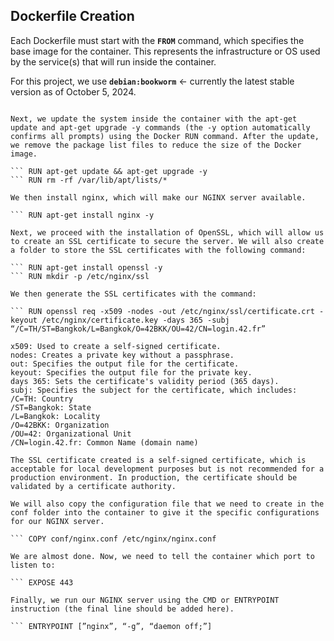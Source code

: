 ## Dockerfile Creation

Each Dockerfile must start with the **`FROM`** command, which specifies the base image for the container. This represents the infrastructure or OS used by the service(s) that will run inside the container.

For this project, we use **`debian:bookworm`** ← currently the latest stable version as of October 5, 2024.

``` FROM debian:bookworm

Next, we update the system inside the container with the apt-get update and apt-get upgrade -y commands (the -y option automatically confirms all prompts) using the Docker RUN command. After the update, we remove the package list files to reduce the size of the Docker image.

``` RUN apt-get update && apt-get upgrade -y
``` RUN rm -rf /var/lib/apt/lists/*

We then install nginx, which will make our NGINX server available.

``` RUN apt-get install nginx -y

Next, we proceed with the installation of OpenSSL, which will allow us to create an SSL certificate to secure the server. We will also create a folder to store the SSL certificates with the following command:

``` RUN apt-get install openssl -y
``` RUN mkdir -p /etc/nginx/ssl

We then generate the SSL certificates with the command:

``` RUN openssl req -x509 -nodes -out /etc/nginx/ssl/certificate.crt -keyout /etc/nginx/certificate.key -days 365 -subj “/C=TH/ST=Bangkok/L=Bangkok/O=42BKK/OU=42/CN=login.42.fr”

x509: Used to create a self-signed certificate.
nodes: Creates a private key without a passphrase.
out: Specifies the output file for the certificate.
keyout: Specifies the output file for the private key.
days 365: Sets the certificate's validity period (365 days).
subj: Specifies the subject for the certificate, which includes:
/C=TH: Country
/ST=Bangkok: State
/L=Bangkok: Locality
/O=42BKK: Organization
/OU=42: Organizational Unit
/CN=login.42.fr: Common Name (domain name)

The SSL certificate created is a self-signed certificate, which is acceptable for local development purposes but is not recommended for a production environment. In production, the certificate should be validated by a certificate authority.

We will also copy the configuration file that we need to create in the conf folder into the container to give it the specific configurations for our NGINX server.

``` COPY conf/nginx.conf /etc/nginx/nginx.conf

We are almost done. Now, we need to tell the container which port to listen to:

``` EXPOSE 443

Finally, we run our NGINX server using the CMD or ENTRYPOINT instruction (the final line should be added here).

``` ENTRYPOINT [”nginx”, “-g”, “daemon off;”]
